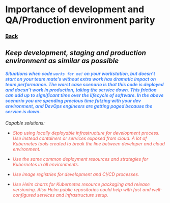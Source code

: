 # Importance of development and QA/Production environment parity

### [Back](../README.md)

## <i>Keep development, staging and production environment as similar as possible<i>

#### <i style="color:#4488ff">Situations when code `works for me!` on your workstation, but doesn’t start on your team mate’s without extra work has dramatic impact on team performance. The worst case scenario is that this code is deployed and doesn’t work in production, taking the service down. This friction can add up to significant time over the lifecycle of software. In the above scenario you are spending precious time futzing with your dev environment, and DevOps engineers are getting paged because the service is down.
</i>

Capable solutions:
- <p style="color:#f0584f">Stop using locally deployable infrastructure for development process. Use instead containers or services exposed from cloud. A lot of Kubernetes tools created to break the line between developer and cloud environment.</p>
- <p style="color:#f0584f">Use the same common deployment resources and strategies for Kubernetes in all environments.</p>
- <p style="color:#f0584f">Use image registries for development and CI/CD processes.</p>
- <p style="color:#f0584f">Use Helm charts for Kubernetes resource packaging and release versioning. Also Helm public repositories could help with fast and well-configured services and infrastructure setup.</p>
